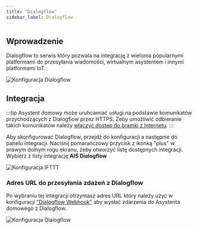 ```yaml
---
title: "Dialogflow"
sidebar_label: Dialogflow
---
```



## Wprowadzenie

Dialogflow to serwis który pozwala na integrację z wieloma popularnymi platformami do przesyłania wiadomości, wirtualnym asystentem i innymi platformami IoT.

![Konfiguracja Dialogflow](/img/en/bramka/dialogflow_1.png)


## Integracja

:::tip
Asystent domowy może uruhcamiać usługi na podstawie komunikatów przychodzących z Dialogflow przez HTTPS. Żeby umożliwić odbieranie takich komunikatów należy [włączyć dostęp  do bramki z Internetu](/docs/ais_bramka_remote_dom_tunnel#włączenie-dostępu).
:::

Aby skonfigurować Dialogflow, przejdź do konfiguracji a następnie do panelu integracji. Naciśnij pomarańczowy przycisk z ikonką "plus" w prawym dolnym rogu ekranu, żeby otworzyć listę dostępnych integracji. Wybierz z listy integrację **AIS Dialogflow**

![Konfiguracja IFTTT](/img/en/bramka/dialogflow_0.png)

### Adres URL do przesyłania zdażeń z Dialogflow

Po wybraniu tej integracji otrzymasz adres URL który należy użyć w konfiguracji ["Dialogflow Webhook"](https://dialogflow.com/docs/fulfillment#webhook) aby wysłać zdarzenia do Asystenta domowego z Dialogflow.

![Konfiguracja Dialogflow](/img/en/bramka/dialogflow_2.png)
